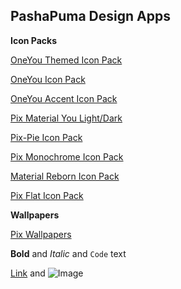 ## PashaPuma Design Apps

**Icon Packs**

 [OneYou Themed Icon Pack](https://pashapuma.github.io/pixMaterial/oneyou_themed) 

 [OneYou Icon Pack](https://pashapuma.github.io/pixMaterial/oneyou) 
 
 [OneYou Accent Icon Pack](https://pashapuma.github.io/pixMaterial/oneyou_accent) 

 [Pix Material You Light/Dark](https://pashapuma.github.io/pixMaterial/you_light_dark) 
 
 [Pix-Pie Icon Pack](https://pashapuma.github.io/pixMaterial/pix_pie) 
 
 [Pix Monochrome Icon Pack](https://pashapuma.github.io/pixMaterial/monochrome) 
 
 [Material Reborn Icon Pack](https://pashapuma.github.io/pixMaterial/material_reborn) 
 
 [Pix Flat Icon Pack](https://pashapuma.github.io/pixMaterial/pix_flat) 
 
 **Wallpapers**
 
 [Pix Wallpapers](https://pashapuma.github.io/pixMaterial/pix_wallpapers) 
 






**Bold** and _Italic_ and `Code` text

[Link](url) and ![Image](src)
```
